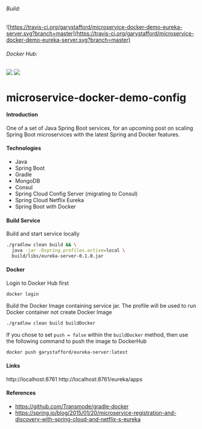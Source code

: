###### Build:  
![https://travis-ci.org/garystafford/microservice-docker-demo-eureka-server.svg?branch=master](https://travis-ci.org/garystafford/microservice-docker-demo-eureka-server.svg?branch=master)

###### Docker Hub:  
[![](https://images.microbadger.com/badges/version/garystafford/microservice-docker-demo-eureka-server.svg)](http://microbadger.com/images/garystafford/microservice-docker-demo-eureka-server "Get your own version badge on microbadger.com")   [![](https://images.microbadger.com/badges/image/garystafford/microservice-docker-demo-eureka-server.svg)](http://microbadger.com/images/garystafford/microservice-docker-demo-eureka-server "Get your own image badge on microbadger.com")

# microservice-docker-demo-config

#### Introduction
One of a set of Java Spring Boot services, for an upcoming post on scaling Spring Boot microservices with the latest Spring and Docker features.

#### Technologies
* Java
* Spring Boot
* Gradle
* MongoDB
* Consul
* Spring Cloud Config Server (migrating to Consul)
* Spring Cloud Netflix Eureka
* Spring Boot with Docker

#### Build Service
Build and start service locally
```bash
./gradlew clean build && \
  java -jar -Dspring.profiles.active=local \
  build/libs/eureka-server-0.1.0.jar
```

#### Docker
Login to Docker Hub first
```bash
docker login
```

Build the Docker Image containing service jar. The profile will be used to run
 Docker container not create Docker Image
```bash
./gradlew clean build buildDocker
```

If you chose to set `push = false` within the `buildDocker` method,
then use the following command to push the image to DockerHub
```bash
docker push garystafford/eureka-server:latest
```

#### Links
http://localhost:8761
http://localhost:8761/eureka/apps

#### References
* https://github.com/Transmode/gradle-docker
* https://spring.io/blog/2015/01/20/microservice-registration-and-discovery-with-spring-cloud-and-netflix-s-eureka
